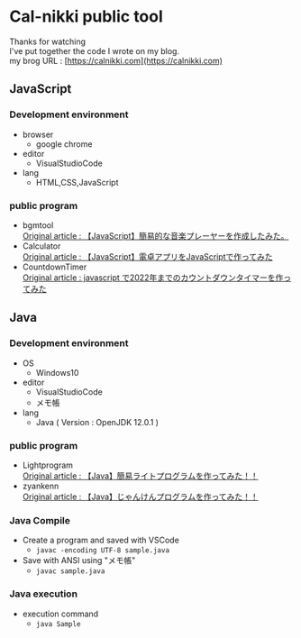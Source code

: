 # Cal-nikki public tool 
Thanks for watching<br>
I've put together the code I wrote on my blog.<br>
my brog URL : [https://calnikki.com](https://calnikki.com)
## JavaScript 
### Development environment
* browser
  * google chrome
* editor
  * VisualStudioCode
* lang
  * HTML,CSS,JavaScript
### public program
* bgmtool<br>
[Original article : 【JavaScript】簡易的な音楽プレーヤーを作成したみた。](https://calnikki.com/javascript-music-player/)
* Calculator<br>
[Original article : 【JavaScript】電卓アプリをJavaScriptで作ってみた](https://calnikki.com/javascript-calculator/)
* CountdownTimer<br>
[Original article : javascript で2022年までのカウントダウンタイマーを作ってみた](https://calnikki.com/javascript-countdown-timer/)
## Java
### Development environment
* OS
  * Windows10
* editor
  * VisualStudioCode
  * メモ帳
* lang
  * Java ( Version : OpenJDK 12.0.1 )
### public program
* Lightprogram<br>
[Original article : 【Java】簡易ライトプログラムを作ってみた！！](https://calnikki.com/java-right-program/)
* zyankenn<br>
[Original article : 【Java】じゃんけんプログラムを作ってみた！！](https://calnikki.com/java-janken-program/)
### Java Compile
  * Create a program and saved with VSCode<br>
    * `javac -encoding UTF-8 sample.java`
  * Save with ANSI using "メモ帳"
    * `javac sample.java`
### Java execution
* execution command
  * `java Sample`
